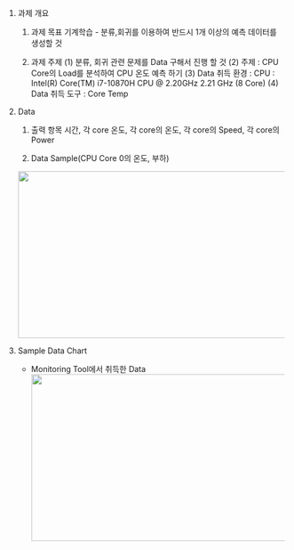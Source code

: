 1. 과제 개요
   1) 과제 목표
      기계학습 - 분류,회귀를 이용하여 반드시 1개 이상의 예측 데이터를 생성할 것
      
   2) 과제 주제
      (1) 분류, 회귀 관련 문제를 Data 구해서 진행 할 것
      (2) 주제 : CPU Core의 Load를 분석하여 CPU 온도 예측 하기
      (3) Data 취득 환경 :  CPU : Intel(R) Core(TM) i7-10870H CPU @ 2.20GHz   2.21 GHz (8 Core)
      (4) Data 취득 도구 :  Core Temp
      
2. Data 
   1) 출력 항목
      시간, 각 core 온도, 각 core의 온도, 각 core의 Speed, 각 core의 Power
      
   2) Data Sample(CPU Core 0의 온도, 부하)
     <img src="https://user-images.githubusercontent.com/77335485/201523383-ae42ba14-4ed8-4899-9518-3cc14acd90ba.png"  width="640" height="300">
     
3. Sample Data Chart
   - Monitoring Tool에서 취득한 Data
     <img src="https://user-images.githubusercontent.com/77335485/201523472-e52231ef-ccc9-4169-a338-5a378d33d2b6.png"  width="640" height="300">
